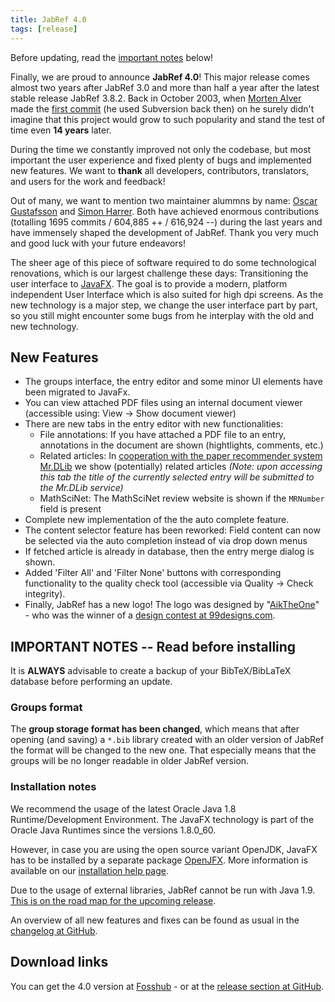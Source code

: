 ```yaml
---
title: JabRef 4.0
tags: [release]
---
```


Before updating, read the [important notes](#important-notes--read-before-installing) below!

Finally, we are proud to announce **JabRef 4.0**!
This major release comes almost two years after JabRef 3.0 and more than half a year after the latest stable release JabRef 3.8.2.
Back in October 2003, when [Morten Alver](https://www.ntnu.edu/employees/morten.alver) made the [first commit](https://github.com/JabRef/jabref/commit/65e697572b0715f282f8545dd59a1cf2ea129b60) (he used Subversion back then) on he surely didn't imagine that this project would grow to such popularity and stand the test of time even **14 years** later.

During the time we constantly improved not only the codebase, but most important the user experience and fixed plenty of bugs and implemented new features.
We want to **thank** all developers, contributors, translators, and users for the work and feedback!

Out of many, we want to mention two maintainer alummns by name:
[Oscar Gustafsson](https://github.com/oscargus) and [Simon Harrer](https://github.com/simonharrer).
Both have achieved enormous contributions (totalling 1695 commits / 604,885 ++ / 616,924 --) during the last years and have immensely shaped the development of JabRef.
Thank you very much and good luck with your future endeavors!

The sheer age of this piece of software required to do some technological renovations, which is our largest challenge these days: Transitioning the user interface to [JavaFX](http://www.oracle.com/technetwork/java/javase/overview/javafx-overview-2158620.html).
The goal is to provide a modern, platform independent User Interface which is also suited for high dpi screens.
As the new technology is a major step, we change the user interface part by part, so you still might encounter some bugs from he interplay with the old and new technology.

## New Features

- The groups interface, the entry editor and some minor UI elements have been migrated to JavaFx.
- You can view attached PDF files using an internal document viewer (accessible using: View -> Show document viewer)
- There are new tabs in the entry editor with new functionalities:
  - File annotations: If you have attached a PDF file to an entry, annotations in the document are shown (hightlights, comments, etc.)
  - Related articles: In [cooperation with the paper recommender system Mr.DLib](http://help.jabref.org/en/EntryEditor#related-articles-tab) we show (potentially) related articles
      *(Note: upon accessing this tab the title of the currently selected entry will be submitted to the Mr.DLib service)*
  - MathSciNet: The MathSciNet review website is shown if the `MRNumber` field is present
- Complete new implementation of the the auto complete feature.
- The content selector feature has been reworked: Field content can now be selected via the auto completion instead of via drop down menus
- If fetched article is already in database, then the entry merge dialog is shown.
- Added 'Filter All' and 'Filter None' buttons with corresponding functionality to the quality check tool (accessible via Quality -> Check integrity).
- Finally, JabRef has a new logo! The logo was designed by "[AikTheOne](https://99designs.de/profiles/theonestudio)" - who was the winner of a [design contest at 99designs.com](https://99designs.de/icon-button-design/contests/icon-leading-open-source-bibliography-manager-jabref-647847).

## IMPORTANT NOTES -- Read before installing

It is **ALWAYS** advisable to create a backup of your BibTeX/BibLaTeX database before performing an update.

### Groups format

The **group storage format has been changed**, which means that after opening (and saving) a `*.bib` library created with an older version of JabRef the format will be changed to the new one.
That especially means that the groups will be no longer readable in older JabRef version.

### Installation notes

We recommend the usage of the latest Oracle Java 1.8 Runtime/Development Environment.
The JavaFX technology is part of the Oracle Java Runtimes since the versions 1.8.0_60.

However, in case you are using the open source variant OpenJDK, JavaFX has to be installed by a separate package [OpenJFX](http://openjdk.java.net/projects/openjfx/).
More information is available on our [installation help page](http://help.jabref.org/en/Installation).

Due to the usage of external libraries, JabRef cannot be run with Java 1.9.
[This is on the road map for the upcoming release](https://github.com/JabRef/jabref/issues/2594).

An overview of all new features and fixes can be found as usual in the [changelog at GitHub](https://github.com/JabRef/jabref/blob/v4.0/CHANGELOG.md).

## Download links

You can get the 4.0 version at [Fosshub](http://www.fosshub.com/JabRef.html) - or at the [release section at GitHub](https://github.com/JabRef/jabref/releases/tag/v4.0).
